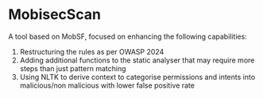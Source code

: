 # MobisecScan

A tool based on MobSF, focused on enhancing the following capabilities:
1. Restructuring the rules as per OWASP 2024
2. Adding additional functions to the static analyser that may require more steps than just pattern matching
3. Using NLTK to derive context to categorise permissions and intents into malicious/non malicious with lower false positive rate
